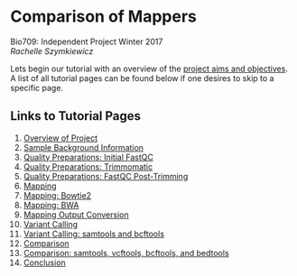 # Comparison of Mappers
Bio709: Independent Project Winter 2017  
*Rachelle Szymkiewicz*

Lets begin our tutorial with an overview of the [project aims and objectives](https://github.com/rszymkiewicz/Comparison_of_Mappers/blob/master/1_Overview_of_Project.md).  
A list of all tutorial pages can be found below if one desires to skip to a specific page.  

## Links to Tutorial Pages
1. [Overview of Project](https://github.com/rszymkiewicz/Comparison_of_Mappers/blob/master/1_Overview_of_Project.md)  
2. [Sample Background Information](https://github.com/rszymkiewicz/Comparison_of_Mappers/blob/master/2_Sample_Background.md)  
3. [Quality Preparations: Initial FastQC](https://github.com/rszymkiewicz/Comparison_of_Mappers/blob/master/3_Quality_Preparations_Inital_FastQC.md)  
4. [Quality Preparations: Trimmomatic](https://github.com/rszymkiewicz/Comparison_of_Mappers/blob/master/4_Quality_Preparations_Trimmomatic.md)  
5. [Quality Preparations: FastQC Post-Trimming](https://github.com/rszymkiewicz/Comparison_of_Mappers/blob/master/5_Quality_Preparations_FastQC_CheckAfterTrimming.md)  
6. [Mapping](https://github.com/rszymkiewicz/Comparison_of_Mappers/blob/master/6_Mapping.md)  
7. [Mapping: Bowtie2](https://github.com/rszymkiewicz/Comparison_of_Mappers/blob/master/7_Mapping_Bowtie2.md)  
8. [Mapping: BWA](https://github.com/rszymkiewicz/Comparison_of_Mappers/blob/master/8_Mapping_BWA.md)  
9. [Mapping Output Conversion](https://github.com/rszymkiewicz/Comparison_of_Mappers/blob/master/9_sam_to_bam_to_sorted.md)
10. [Variant Calling](https://github.com/rszymkiewicz/Comparison_of_Mappers/blob/master/10_Variant_Calling.md)  
11. [Variant Calling: samtools and bcftools](https://github.com/rszymkiewicz/Comparison_of_Mappers/blob/master/11_Variant_Calling_Samtools_Bedtools.md)  
12. [Comparison](https://github.com/rszymkiewicz/Comparison_of_Mappers/blob/master/12_Comparison.md)  
13. [Comparison: samtools, vcftools, bcftools, and bedtools](https://github.com/rszymkiewicz/Comparison_of_Mappers/blob/master/13_Comparison_vcftools_bedtools.md)
14. [Conclusion](https://github.com/rszymkiewicz/Comparison_of_Mappers/blob/master/14_Conclusion.md)  
